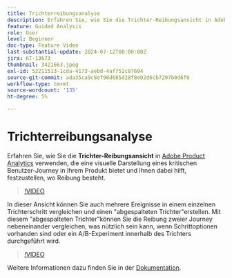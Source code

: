 ```yaml
---
title: Trichterreibungsanalyse
description: Erfahren Sie, wie Sie die Trichter-Reibungsansicht in Adobe Product Analytics verwenden, die eine visuelle Darstellung eines kritischen Anwender-Journey in Ihrem Produkt bietet und Ihnen dabei hilft, festzustellen, wo Reibung darin besteht.
feature: Guided Analysis
role: User
level: Beginner
doc-type: Feature Video
last-substantial-update: 2024-07-12T00:00:00Z
jira: KT-13673
thumbnail: 3421663.jpeg
exl-id: 52211513-1cda-4173-aebd-4af752c87604
source-git-commit: ada35ca9c8ef98d685d28f8e02d6cb7297b0d6f0
workflow-type: tm+mt
source-wordcount: '135'
ht-degree: 5%

---
```


# Trichterreibungsanalyse

Erfahren Sie, wie Sie die **Trichter-Reibungsansicht** in [Adobe Product Analytics](../../adobe-product-analytics/adobe-product-analytics-overview.md) verwenden, die eine visuelle Darstellung eines kritischen Benutzer-Journey in Ihrem Produkt bietet und Ihnen dabei hilft, festzustellen, wo Reibung besteht.

>[!VIDEO](https://video.tv.adobe.com/v/3421663/?learn=on)

In dieser Ansicht können Sie auch mehrere Ereignisse in einem einzelnen Trichterschritt vergleichen und einen &quot;abgespalteten Trichter&quot;erstellen. Mit diesem &quot;abgespalteten Trichter&quot;können Sie die Reibung zweier Journey nebeneinander vergleichen, was nützlich sein kann, wenn Schrittoptionen vorhanden sind oder ein A/B-Experiment innerhalb des Trichters durchgeführt wird.

>[!VIDEO](https://video.tv.adobe.com/v/3431113/?learn=on)

Weitere Informationen dazu finden Sie in der [Dokumentation](https://experienceleague.adobe.com/de/docs/analytics-platform/using/guided-analysis/funnel/friction).
